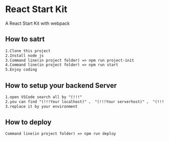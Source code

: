 # React Start Kit
A React Start Kit with webpack

## How to satrt
```xml
1.Clone this project
2.Install node js
3.Command line(in project folder) => npm run project-init
4.Command line(in project folder) => npm run start
5.Enjoy coding
```

## How to setup your backend Server
```xml
1.open VSCode search all by "(!!!"
2.you can find "(!!!Your localhost)" 、 "(!!!Your serverhost)" 、 "(!!!Your API Path)" 、 "(!!!Your API server hostname)" 、 "(!!!Your front-end path on server)" 、 "(!!!Your back-end path on server)" 、 "(!!!frontend path on server)" 
3.replace it by your environment
```

## How to deploy
```xml
Command line(in project folder) => npm run deploy
```

